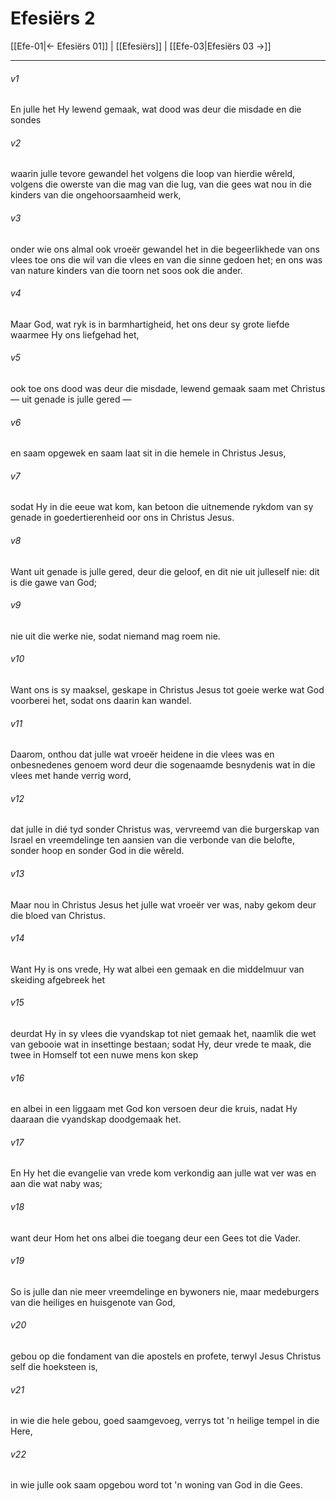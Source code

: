 # Efesiërs 2

[[Efe-01|← Efesiërs 01]] | [[Efesiërs]] | [[Efe-03|Efesiërs 03 →]]
***

###### v1
En julle het Hy lewend gemaak, wat dood was deur die misdade en die sondes 
###### v2
waarin julle tevore gewandel het volgens die loop van hierdie wêreld, volgens die owerste van die mag van die lug, van die gees wat nou in die kinders van die ongehoorsaamheid werk, 
###### v3
onder wie ons almal ook vroeër gewandel het in die begeerlikhede van ons vlees toe ons die wil van die vlees en van die sinne gedoen het; en ons was van nature kinders van die toorn net soos ook die ander. 
###### v4
Maar God, wat ryk is in barmhartigheid, het ons deur sy grote liefde waarmee Hy ons liefgehad het, 
###### v5
ook toe ons dood was deur die misdade, lewend gemaak saam met Christus — uit genade is julle gered — 
###### v6
en saam opgewek en saam laat sit in die hemele in Christus Jesus, 
###### v7
sodat Hy in die eeue wat kom, kan betoon die uitnemende rykdom van sy genade in goedertierenheid oor ons in Christus Jesus. 
###### v8
Want uit genade is julle gered, deur die geloof, en dit nie uit julleself nie: dit is die gawe van God; 
###### v9
nie uit die werke nie, sodat niemand mag roem nie. 
###### v10
Want ons is sy maaksel, geskape in Christus Jesus tot goeie werke wat God voorberei het, sodat ons daarin kan wandel. 
###### v11
Daarom, onthou dat julle wat vroeër heidene in die vlees was en onbesnedenes genoem word deur die sogenaamde besnydenis wat in die vlees met hande verrig word, 
###### v12
dat julle in dié tyd sonder Christus was, vervreemd van die burgerskap van Israel en vreemdelinge ten aansien van die verbonde van die belofte, sonder hoop en sonder God in die wêreld. 
###### v13
Maar nou in Christus Jesus het julle wat vroeër ver was, naby gekom deur die bloed van Christus. 
###### v14
Want Hy is ons vrede, Hy wat albei een gemaak en die middelmuur van skeiding afgebreek het 
###### v15
deurdat Hy in sy vlees die vyandskap tot niet gemaak het, naamlik die wet van gebooie wat in insettinge bestaan; sodat Hy, deur vrede te maak, die twee in Homself tot een nuwe mens kon skep 
###### v16
en albei in een liggaam met God kon versoen deur die kruis, nadat Hy daaraan die vyandskap doodgemaak het. 
###### v17
En Hy het die evangelie van vrede kom verkondig aan julle wat ver was en aan die wat naby was; 
###### v18
want deur Hom het ons albei die toegang deur een Gees tot die Vader. 
###### v19
So is julle dan nie meer vreemdelinge en bywoners nie, maar medeburgers van die heiliges en huisgenote van God, 
###### v20
gebou op die fondament van die apostels en profete, terwyl Jesus Christus self die hoeksteen is, 
###### v21
in wie die hele gebou, goed saamgevoeg, verrys tot 'n heilige tempel in die Here, 
###### v22
in wie julle ook saam opgebou word tot 'n woning van God in die Gees. 
